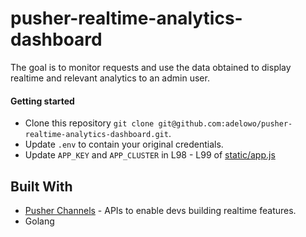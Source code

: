 # pusher-realtime-analytics-dashboard

The goal is to monitor requests and use the data obtained to display realtime and relevant analytics to an admin user.


#### Getting started

- Clone this repository `git clone git@github.com:adelowo/pusher-realtime-analytics-dashboard.git`.
- Update `.env` to contain your original credentials.
- Update `APP_KEY` and `APP_CLUSTER` in L98 - L99 of [static/app.js](https://github.com/adelowo/pusher-realtime-analytics-dashboard/blob/ccc8e443c7a39a47fdf8934e37d2e016e6c32d14/static/app.js#L98-L99)

## Built With

- [Pusher Channels](https://pusher.com/channels) - APIs to enable devs building realtime features.
- Golang
